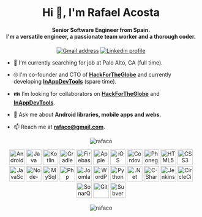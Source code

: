 <h1 align="center">Hi 👋, I'm Rafael Acosta</h1>
<h4 align="center">Senior Software Engineer from Spain.</br>I'm a versatile engineer, a passionate team worker and a thorough coder.</h4>

<p align="center">   
   <a href="mailto:rafaco@gmail.com" target="blank"><img align="center" src="https://img.shields.io/badge/gmail-%23D14836.svg?&style=for-the-badge&logo=gmail&logoColor=white" alt="Gmail address" /></a>
   <a href="https://linkedin.com/in/rafaco" target="blank"><img align="center" src="https://img.shields.io/badge/linkedin-%230077B5.svg?&style=for-the-badge&logo=linkedin&logoColor=white" alt="Linkedin profile" /></a>
</p>

- :necktie: I'm currently searching for job at Palo Alto, CA (full time).

- :nerd_face: I'm co-founder and CTO of [**HackForTheGlobe**](https://github.com/hackfortheglobe) and currently developing [**InAppDevTools**](https://github.com/rafaco/InAppDevTools) (spare time).

- :family: I’m looking for collaborators on [**HackForTheGlobe**](https://github.com/hackfortheglobe) and [**InAppDevTools**](https://github.com/rafaco/InAppDevTools).

- 💬 Ask me about **Android libraries, mobile apps and webs**.

- 📫 Reach me at [**rafaco@gmail.com**](mailto:rafaco@gmail.com).


<p align="center">
   <img src="https://github-readme-stats.vercel.app/api?username=rafaco&show_icons=true" alt="rafaco" />
   <!--<img src="https://github-readme-stats.vercel.app/api/top-langs/?username=rafaco&layout=compact&hide=html" alt="rafaco" /> -->
</p>

<p align="center">
   <img src="https://cdn.svgporn.com/logos/android-icon.svg" alt="Android" width="40" height="40"/>
   <img src="https://cdn.svgporn.com/logos/java.svg" alt="Java" width="40" height="40"/>
   <img src="https://cdn.svgporn.com/logos/kotlin.svg" alt="Kotlin" width="40" height="40"/>
   <img src="https://cdn.svgporn.com/logos/gradle.svg" alt="Gradle" width="40" height="40"/>
   <img src="https://cdn.svgporn.com/logos/firebase.svg" alt="Firebase" width="40" height="40"/>
   <img src="https://cdn.svgporn.com/logos/apple.svg" alt="Apple" width="40" height="40"/>
   <img src="https://cdn.svgporn.com/logos/ios.svg" alt="iOS" width="40" height="40"/>
   <img src="https://cdn.svgporn.com/logos/cordova.svg" alt="Cordova" width="40" height="40"/>
   <img src="https://cdn.svgporn.com/logos/phonegap.svg" alt="Phonegap" width="40" height="40"/>
   <img src="https://cdn.svgporn.com/logos/html-5.svg" alt="HTML5" width="40" height="40"/>
   <img src="https://cdn.svgporn.com/logos/css-3.svg" alt="CSS3" width="40" height="40"/>
   <img src="https://cdn.svgporn.com/logos/javascript.svg" alt="JavaScript" width="40" height="40"/>
   <img src="https://cdn.svgporn.com/logos/nodejs.svg" alt="Node-JS" width="40" height="40"/>
   <img src="https://cdn.svgporn.com/logos/mysql.svg" alt="MySql" width="40" height="40"/>
   <img src="https://cdn.svgporn.com/logos/php.svg" alt="Php" width="40" height="40"/>
   <img src="https://cdn.svgporn.com/logos/joomla.svg" alt="Joomla" width="40" height="40"/>
   <img src="https://cdn.svgporn.com/logos/wordpress.svg" alt="WordPress" width="40" height="40"/>
   <img src="https://cdn.svgporn.com/logos/python.svg" alt="Python" width="40" height="40"/>
   <img src="https://cdn.svgporn.com/logos/dotnet.svg" alt=".Net" width="40" height="40"/>
   <img src="https://cdn.svgporn.com/logos/c-sharp.svg" alt="C-Sharp" width="40" height="40"/>
   <img src="https://cdn.svgporn.com/logos/jenkins.svg" alt="Jenkins" width="40" height="40"/>
   <img src="https://cdn.svgporn.com/logos/circleci.svg" alt="CircleCi" width="40" height="40"/>
   <img src="https://cdn.svgporn.com/logos/sonarqube.svg" alt="SonarQube" width="40" height="40"/>
   <img src="https://cdn.svgporn.com/logos/git.svg" alt="Git" width="40" height="40"/>
   <img src="https://cdn.svgporn.com/logos/subversion.svg" alt="Subversion" width="40" height="40"/>
</p>

<p align="center">
   <img src="https://komarev.com/ghpvc/?username=rafaco" alt="rafaco" />
</p>
